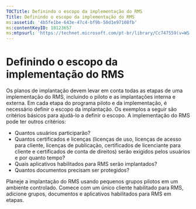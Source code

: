 ```yaml
---
TOCTitle: Definindo o escopo da implementação do RMS
Title: Definindo o escopo da implementação do RMS
ms:assetid: '4b5fe1be-643e-47c4-bf9b-50d1e97108fb'
ms:contentKeyID: 18123657
ms:mtpsurl: 'https://technet.microsoft.com/pt-br/library/Cc747559(v=WS.10)'
---
```


Definindo o escopo da implementação do RMS
==========================================

Os planos de implantação devem levar em conta todas as etapas de uma implementação do RMS, incluindo o piloto e as implantações interna e externa. Em cada etapa do programa piloto e da implementação, é necessário definir o escopo da implantação. Os exemplos a seguir são critérios básicos para ajudá-lo a definir o escopo. A implementação do RMS pode ter outros critérios:

-   Quantos usuários participarão?
-   Quantos certificados e licenças (licenças de uso, licenças de acesso para cliente, licenças de publicação, certificados de licenciante para cliente e certificados de conta de direitos) serão exigidos pelos usuários e por quanto tempo?
-   Quais aplicativos habilitados para RMS serão implantados?
-   Quantos documentos precisam ser protegidos?

Planeje a implantação do RMS usando pequenos grupos pilotos em um ambiente controlado. Comece com um único cliente habilitado para RMS, adicione grupos, documentos e aplicativos habilitados para RMS em etapas.
